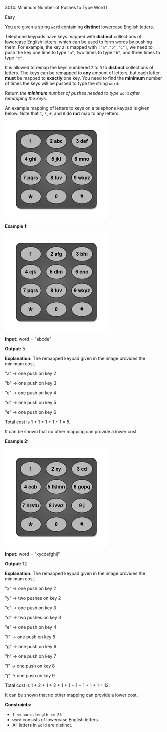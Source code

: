 3014\. Minimum Number of Pushes to Type Word I

Easy

You are given a string `word` containing **distinct** lowercase English letters.

Telephone keypads have keys mapped with **distinct** collections of lowercase English letters, which can be used to form words by pushing them. For example, the key `2` is mapped with `["a","b","c"]`, we need to push the key one time to type `"a"`, two times to type `"b"`, and three times to type `"c"` _._

It is allowed to remap the keys numbered `2` to `9` to **distinct** collections of letters. The keys can be remapped to **any** amount of letters, but each letter **must** be mapped to **exactly** one key. You need to find the **minimum** number of times the keys will be pushed to type the string `word`.

Return _the **minimum** number of pushes needed to type_ `word` _after remapping the keys_.

An example mapping of letters to keys on a telephone keypad is given below. Note that `1`, `*`, `#`, and `0` do **not** map to any letters.

![](keypaddesc.png)

**Example 1:**

![](keypadv1e1.png)

**Input:** word = "abcde"

**Output:** 5

**Explanation:** The remapped keypad given in the image provides the minimum cost. 

"a" -> one push on key 2 

"b" -> one push on key 3 

"c" -> one push on key 4 

"d" -> one push on key 5 

"e" -> one push on key 6 

Total cost is 1 + 1 + 1 + 1 + 1 = 5. 

It can be shown that no other mapping can provide a lower cost.

**Example 2:**

![](keypadv1e2.png)

**Input:** word = "xycdefghij"

**Output:** 12

**Explanation:** The remapped keypad given in the image provides the minimum cost. 

"x" -> one push on key 2 

"y" -> two pushes on key 2 

"c" -> one push on key 3 

"d" -> two pushes on key 3 

"e" -> one push on key 4 

"f" -> one push on key 5 

"g" -> one push on key 6 

"h" -> one push on key 7 

"i" -> one push on key 8 

"j" -> one push on key 9

Total cost is 1 + 2 + 1 + 2 + 1 + 1 + 1 + 1 + 1 + 1 = 12. 

It can be shown that no other mapping can provide a lower cost.

**Constraints:**

*   `1 <= word.length <= 26`
*   `word` consists of lowercase English letters.
*   All letters in `word` are distinct.